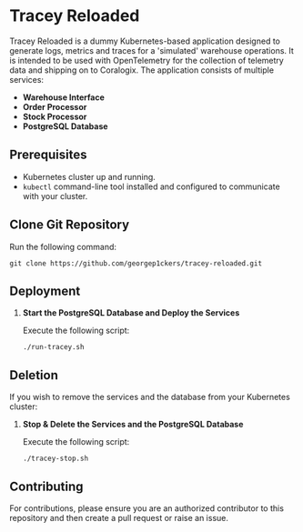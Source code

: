 # Tracey Reloaded

Tracey Reloaded is a dummy Kubernetes-based application designed to generate logs, metrics and traces for a 'simulated' warehouse operations. It is intended to be used with OpenTelemetry for the collection of telemetry data and shipping on to Coralogix. The application consists of multiple services: 

- **Warehouse Interface**
- **Order Processor**
- **Stock Processor**
- **PostgreSQL Database**


## Prerequisites

- Kubernetes cluster up and running.
- `kubectl` command-line tool installed and configured to communicate with your cluster.

## Clone Git Repository

   Run the following command:
   ```
   git clone https://github.com/georgep1ckers/tracey-reloaded.git
   ```


## Deployment

1. **Start the PostgreSQL Database and Deploy the Services**

   Execute the following script:
   ```
   ./run-tracey.sh
   ```

## Deletion

If you wish to remove the services and the database from your Kubernetes cluster:

1. **Stop & Delete the Services and the PostgreSQL Database**

   Execute the following script:
   ```
   ./tracey-stop.sh
   ```

## Contributing

For contributions, please ensure you are an authorized contributor to this repository and then create a pull request or raise an issue.